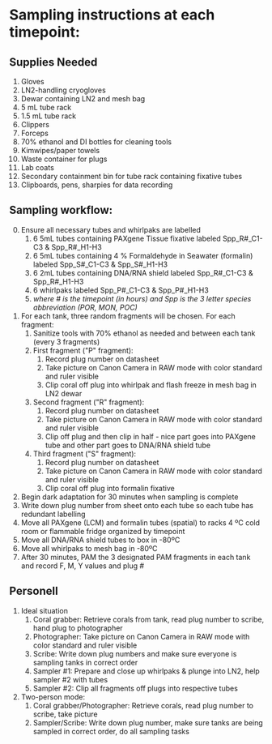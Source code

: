 # Sampling instructions at each timepoint:

## Supplies Needed

1. Gloves
2. LN2-handling cryogloves
3. Dewar containing LN2 and mesh bag
4. 5 mL tube rack
5. 1.5 mL tube rack
6. Clippers
7. Forceps
8. 70% ethanol and DI bottles for cleaning tools
9. Kimwipes/paper towels
10. Waste container for plugs
11. Lab coats
12. Secondary containment bin for tube rack containing fixative tubes
13. Clipboards, pens, sharpies for data recording

## Sampling workflow:

0. Ensure all necessary tubes and whirlpaks are labelled
   1. 6 5mL tubes containing PAXgene Tissue fixative labeled Spp_R#_C1-C3 & Spp_R#_H1-H3
   2. 6 5mL tubes containing 4 % Formaldehyde in Seawater (formalin) labeled Spp_S#_C1-C3 & Spp_S#_H1-H3
   3. 6 2mL tubes containing DNA/RNA shield labeled Spp_R#_C1-C3 & Spp_R#_H1-H3
   4. 6 whirlpaks labeled Spp_P#_C1-C3 & Spp_P#_H1-H3
   5. *where # is the timepoint (in hours) and Spp is the 3 letter species abbreviation (POR, MON, POC)*
1. For each tank, three random fragments will be chosen. For each fragment:
   1. Sanitize tools with 70% ethanol as needed and between each tank (every 3 fragments)
   2. First fragment ("P" fragment):
      1. Record plug number on datasheet
      2. Take picture on Canon Camera in RAW mode with color standard and ruler visible
      3. Clip coral off plug into whirlpak and flash freeze in mesh bag in LN2 dewar
   3. Second fragment ("R" fragment):
      1. Record plug number on datasheet
      2. Take picture on Canon Camera in RAW mode with color standard and ruler visible
      3. Clip off plug and then clip in half - nice part goes into PAXgene tube and other part goes to DNA/RNA shield tube
   4. Third fragment ("S" fragment):
      1. Record plug number on datasheet
      2. Take picture on Canon Camera in RAW mode with color standard and ruler visible
      3. Clip coral off plug into formalin fixative
2. Begin dark adaptation for 30 minutes when sampling is complete
3. Write down plug number from sheet onto each tube so each tube has redundant labelling
4. Move all PAXgene (LCM) and formalin tubes (spatial) to racks 4 ºC cold room or flammable fridge organized by timepoint
5. Move all DNA/RNA shield tubes to box in -80ºC
6. Move all whirlpaks to mesh bag in -80ºC
7. After 30 minutes, PAM the 3 designated PAM fragments in each tank and record F, M, Y values and plug #

## Personell

1. Ideal situation
   1. Coral grabber: Retrieve corals from tank, read plug number to scribe, hand plug to photographer
   2. Photographer: Take picture on Canon Camera in RAW mode with color standard and ruler visible
   3. Scribe: Write down plug numbers and make sure everyone is sampling tanks in correct order
   4. Sampler #1: Prepare and close up whirlpaks & plunge into LN2, help sampler #2 with tubes
   5. Sampler #2: Clip all fragments off plugs into respective tubes
2. Two-person mode:
   1. Coral grabber/Photographer: Retrieve corals, read plug number to scribe, take picture
   2. Sampler/Scribe: Write down plug number, make sure tanks are being sampled in correct order, do all sampling tasks